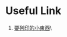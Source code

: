 # Useful Link
1. [要列印的小東西](https://drive.google.com/drive/folders/1lgdNyuA8oQb6lUUN0zMSO536kHWE23qs)\
